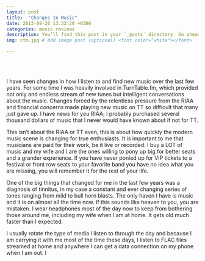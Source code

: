 ```yaml
---
layout: post
title:  "Changes In Music"
date: 2013-09-26 13:32:20 +0300
categories: music reviews
description: You’ll find this post in your `_posts` directory. Go ahead and edit it and re-build the site to see your changes. # Add post description (optional)
img: ctm.jpg # Add image post (optional) <font color="white"></font>

---
```

<font color="white">This is about how quickly the modern music scene is changing for true enthusiasts                                 </font>

I have seen changes in how I listen to and find new music over the last few years. For some time I was heavily involved in TurnTable.fm, which provided not only and endless stream of new tunes but intelligent conversations about the music. Changes forced by the relentless pressure from the RIAA and financial concerns made playing new music on TT so difficult that many just gave up. I have news for you RIAA; I probably purchased several thousand dollars of music that I never would have known about if not for TT. 

This isn’t about the RIAA or TT even, this is about how quickly the modern music scene is changing for true enthusiasts. It is important to me that musicians are paid for their work, be it live or recorded. I buy a LOT of music and my wife and I are the ones willing to pony up big for better seats and a grander experience. If you have never ponied up for VIP tickets to a festival or front row seats to your favorite band you have no idea what you are missing, you will remember it for the rest of your life.

One of the big things that changed for me in the last few years was a diagnosis of tinnitus, in my case a constant and ever changing series of tones ranging from mild to bull horn blasts. The only haven I have is music and it is on almost all the time now. If this sounds like heaven to you, you are mistaken. I wear headphones most of the day now to keep from bothering those around me, including my wife when I am at home. It gets old much faster than I expected.

I usually rotate the type of media I listen to through the day and because I am carrying it with me most of the time these days, I listen to FLAC files streamed at home and anywhere I can get a data connection on my phone when I am out. I 


